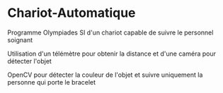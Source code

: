 # Chariot-Automatique
Programme Olympiades SI d'un chariot capable de suivre le personnel soignant

Utilisation d'un télémètre pour obtenir la distance et d'une caméra pour détecter l'objet

OpenCV pour détecter la couleur de l'objet et suivre uniquement la personne qui porte le bracelet
